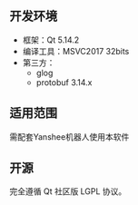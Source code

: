 ## 开发环境
- 框架：Qt 5.14.2
- 编译工具：MSVC2017 32bits
- 第三方：
  - glog
  - protobuf 3.14.x

## 适用范围
需配套Yanshee机器人使用本软件

## 开源
完全遵循 Qt 社区版 LGPL 协议。